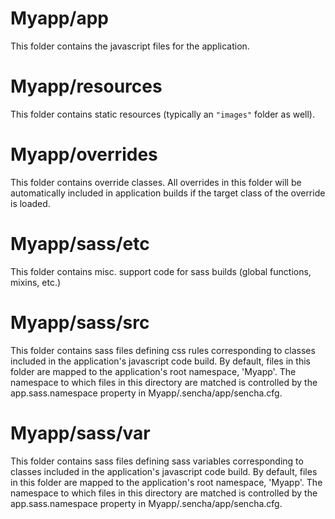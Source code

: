 # Myapp/app

This folder contains the javascript files for the application.

# Myapp/resources

This folder contains static resources (typically an `"images"` folder as well).

# Myapp/overrides

This folder contains override classes. All overrides in this folder will be 
automatically included in application builds if the target class of the override
is loaded.

# Myapp/sass/etc

This folder contains misc. support code for sass builds (global functions, 
mixins, etc.)

# Myapp/sass/src

This folder contains sass files defining css rules corresponding to classes
included in the application's javascript code build.  By default, files in this 
folder are mapped to the application's root namespace, 'Myapp'. The
namespace to which files in this directory are matched is controlled by the
app.sass.namespace property in Myapp/.sencha/app/sencha.cfg. 

# Myapp/sass/var

This folder contains sass files defining sass variables corresponding to classes
included in the application's javascript code build.  By default, files in this 
folder are mapped to the application's root namespace, 'Myapp'. The
namespace to which files in this directory are matched is controlled by the
app.sass.namespace property in Myapp/.sencha/app/sencha.cfg. 
